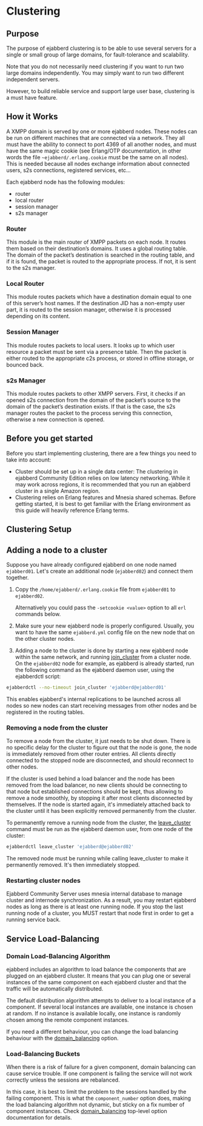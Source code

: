# Clustering

## Purpose

The purpose of ejabberd clustering is to be able to use several
servers for a single or small group of large domains, for
fault-tolerance and scalability.

Note that you do not necessarily need clustering if you want to run
two large domains independently. You may simply want to run two
different independent servers.

However, to build reliable service and support large user base,
clustering is a must have feature.

## How it Works

A XMPP domain is served by one or more ejabberd nodes. These nodes can
be run on different machines that are connected via a network. They all
must have the ability to connect to port 4369 of all another nodes, and
must have the same magic cookie (see Erlang/OTP documentation, in other
words the file `~ejabberd/.erlang.cookie` must be the same on all
nodes). This is needed because all nodes exchange information about
connected users, s2s connections, registered services, etc…

Each ejabberd node has the following modules:

- router
- local router
- session manager
- s2s manager

### Router

This module is the main router of XMPP packets on each node. It routes
them based on their destination’s domains. It uses a global routing
table. The domain of the packet’s destination is searched in the routing
table, and if it is found, the packet is routed to the appropriate
process. If not, it is sent to the s2s manager.

### Local Router

This module routes packets which have a destination domain equal to one
of this server’s host names. If the destination JID has a non-empty user
part, it is routed to the session manager, otherwise it is processed
depending on its content.

### Session Manager

This module routes packets to local users. It looks up to which user
resource a packet must be sent via a presence table. Then the packet is
either routed to the appropriate c2s process, or stored in offline
storage, or bounced back.

### s2s Manager

This module routes packets to other XMPP servers. First, it checks if an
opened s2s connection from the domain of the packet’s source to the
domain of the packet’s destination exists. If that is the case, the s2s
manager routes the packet to the process serving this connection,
otherwise a new connection is opened.

## Before you get started

Before you start implementing clustering, there are a few things you
need to take into account:

- Cluster should be set up in a single data center: The clustering in
  ejabberd Community Edition relies on low latency networking. While it may
  work across regions, it is recommended that you run an ejabberd
  cluster in a single Amazon region.
- Clustering relies on Erlang features and Mnesia shared schemas. Before
  getting started, it is best to get familiar with the Erlang environment
  as this guide will heavily reference Erlang terms.

## Clustering Setup

## Adding a node to a cluster

Suppose you have already configured ejabberd on one node named
`ejabberd01`. Let's create an additional node (`ejabberd02`) and connect them
together.

1. Copy the `/home/ejabberd/.erlang.cookie` file from `ejabberd01` to
   `ejabberd02`.

   Alternatively you could pass the `-setcookie <value>`
   option to all `erl` commands below.

2. Make sure your new ejabberd node is properly configured. Usually,
   you want to have the same `ejabberd.yml` config file on the new node that on the
   other cluster nodes.

3. Adding a node to the cluster is done by starting a new ejabberd node within the same network, and running [join_cluster](../../developer/ejabberd-api/admin-api.md#join_cluster) from a cluster node. On the `ejabberd02` node for example, as ejabberd is already started, run the following command as the ejabberd daemon user, using the ejabberdctl script:

``` sh
ejabberdctl --no-timeout join_cluster 'ejabberd@ejabberd01'
```

This enables ejabberd's internal replications to be launched across all nodes so new nodes can start receiving messages from other nodes and be registered in the routing tables.

### Removing a node from the cluster

To remove a node from the cluster, it just needs to be shut down. There
is no specific delay for the cluster to figure out that the node is
gone, the node is immediately removed from other router entries. All
clients directly connected to the stopped node are disconnected, and
should reconnect to other nodes.

If the cluster is used behind a load balancer and the node has been
removed from the load balancer, no new clients should be connecting to
that node but established connections should be kept, thus allowing to
remove a node smoothly, by stopping it after most clients disconnected
by themselves. If the node is started again, it's immediately
attached back to the cluster until it has been explicitly removed
permanently from the cluster.

To permanently remove a running node from the cluster, the
[leave_cluster](../../developer/ejabberd-api/admin-api.md#leave_cluster)
command must be run as the ejabberd daemon user, from one node of the
cluster:

``` sh
ejabberdctl leave_cluster 'ejabberd@ejabberd02'
```

The removed node must be running while calling leave_cluster to make
it permanently removed. It's then immediately stopped.

### Restarting cluster nodes

Ejabberd Community Server uses mnesia internal database to manage cluster
and internode synchronization. As a result, you may restart ejabberd nodes
as long as there is at least one running node. If you stop the last running
node of a cluster, you MUST restart that node first in order to get a running
service back.

## Service Load-Balancing

### Domain Load-Balancing Algorithm

ejabberd includes an algorithm to load balance the components that are
plugged on an ejabberd cluster. It means that you can plug one or
several instances of the same component on each ejabberd cluster and
that the traffic will be automatically distributed.

The default distribution algorithm attempts to deliver to a local instance of
a component. If several local instances are available, one instance is
chosen at random. If no instance is available locally, one instance is
randomly chosen among the remote component instances.

If you need a different behaviour, you can change the load balancing
behaviour with the
[domain_balancing](../configuration/toplevel.md#domain_balancing)
option.

### Load-Balancing Buckets

When there is a risk of failure for a given component, domain balancing
can cause service trouble. If one component is failing the service will
not work correctly unless the sessions are rebalanced.

In this case, it is best to limit the problem to the sessions handled by
the failing component. This is what the
`component_number` option does, making the load
balancing algorithm not dynamic, but sticky on a fix number of component
instances.
Check [domain_balancing](../configuration/toplevel.md#domain_balancing)
top-level option documentation for details.
